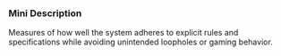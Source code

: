 ### Mini Description

Measures of how well the system adheres to explicit rules and specifications while avoiding unintended loopholes or gaming behavior.
